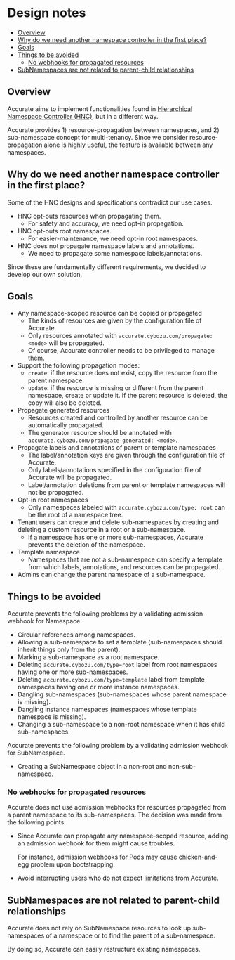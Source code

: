 # Design notes

- [Overview](#overview)
- [Why do we need another namespace controller in the first place?](#why-do-we-need-another-namespace-controller-in-the-first-place)
- [Goals](#goals)
- [Things to be avoided](#things-to-be-avoided)
  - [No webhooks for propagated resources](#no-webhooks-for-propagated-resources)
- [SubNamespaces are not related to parent-child relationships](#subnamespaces-are-not-related-to-parent-child-relationships)

## Overview

Accurate aims to implement functionalities found in [Hierarchical Namespace Controller (HNC)][HNC], but in a different way.

Accurate provides 1) resource-propagation between namespaces, and 2) sub-namespace concept for multi-tenancy.
Since we consider resource-propagation alone is highly useful, the feature is available between any namespaces.

## Why do we need another namespace controller in the first place?

Some of the HNC designs and specifications contradict our use cases.

- HNC opt-outs resources when propagating them.
    - For safety and accuracy, we need opt-in propagation.
- HNC opt-outs root namespaces.
    - For easier-maintenance, we need opt-in root namespaces.
- HNC does not propagate namespace labels and annotations.
    - We need to propagate some namespace labels/annotations.

Since these are fundamentally different requirements, we decided to develop our own solution.

## Goals

- Any namespace-scoped resource can be copied or propagated
    - The kinds of resources are given by the configuration file of Accurate.
    - Only resources annotated with `accurate.cybozu.com/propagate: <mode>` will be propagated.
    - Of course, Accurate controller needs to be privileged to manage them.
- Support the following propagation modes:
    - `create`: if the resource does not exist, copy the resource from the parent namespace.
    - `update`: if the resource is missing or different from the parent namespace, create or update it.  If the parent resource is deleted, the copy will also be deleted.
- Propagate generated resources
    - Resources created and controlled by another resource can be automatically propagated.
    - The generator resource should be annotated with `accurate.cybozu.com/propagate-generated: <mode>`.
- Propagate labels and annotations of parent or template namespaces
    - The label/annotation keys are given through the configuration file of Accurate.
    - Only labels/annotations specified in the configuration file of Accurate will be propagated.
    - Label/annotation deletions from parent or template namespaces will not be propagated.
- Opt-in root namespaces
    - Only namespaces labeled with `accurate.cybozu.com/type: root` can be the root of a namespace tree.
- Tenant users can create and delete sub-namespaces by creating and deleting a custom resource in a root or a sub-namespace.
    - If a namespace has one or more sub-namespaces, Accurate prevents the deletion of the namespace.
- Template namespace
    - Namespaces that are not a sub-namespace can specify a template from which labels, annotations, and resources can be propagated.
- Admins can change the parent namespace of a sub-namespace.

## Things to be avoided

Accurate prevents the following problems by a validating admission webhook for Namespace.

- Circular references among namespaces.
- Allowing a sub-namespace to set a template (sub-namespaces should inherit things only from the parent).
- Marking a sub-namespace as a root namespace.
- Deleting `accurate.cybozu.com/type=root` label from root namespaces having one or more sub-namespaces.
- Deleting `accurate.cybozu.com/type=template` label from template namespaces having one or more instance namespaces.
- Dangling sub-namespaces (sub-namespaces whose parent namespace is missing).
- Dangling instance namespaces (namespaces whose template namespace is missing).
- Changing a sub-namespace to a non-root namespace when it has child sub-namespaces.

Accurate prevents the following problem by a validating admission webhook for SubNamespace.

- Creating a SubNamespace object in a non-root and non-sub- namespace.

### No webhooks for propagated resources

Accurate does not use admission webhooks for resources propagated from a parent namespace to its sub-namespaces.
The decision was made from the following points:

- Since Accurate can propagate any namespace-scoped resource, adding an admission webhook for them might cause troubles.

    For instance, admission webhooks for Pods may cause chicken-and-egg problem upon bootstrapping.

- Avoid interrupting users who do not expect limitations from Accurate.

## SubNamespaces are not related to parent-child relationships

Accurate does not rely on SubNamespace resources to look up sub-namespaces of a namespace or to find the parent of a sub-namespace.

By doing so, Accurate can easily restructure existing namespaces.

[HNC]: https://github.com/kubernetes-sigs/hierarchical-namespaces
